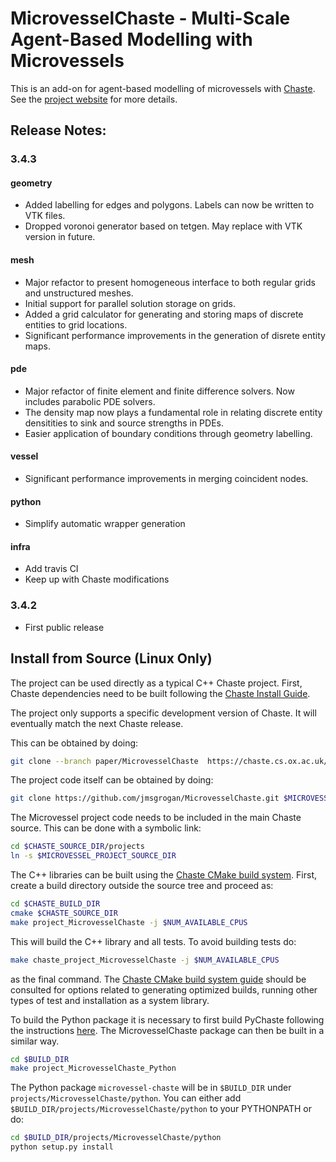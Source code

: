 # MicrovesselChaste - Multi-Scale Agent-Based Modelling with Microvessels

This is an add-on for agent-based modelling of microvessels with [Chaste](http://www.cs.ox.ac.uk/chaste/). See the [project website](https://jmsgrogan.github.io/MicrovesselChaste/) for more details.

## Release Notes:

### 3.4.3

#### geometry
* Added labelling for edges and polygons. Labels can now be written to VTK files.
* Dropped voronoi generator based on tetgen. May replace with VTK version in future.

#### mesh
* Major refactor to present homogeneous interface to both regular grids and unstructured meshes. 
* Initial support for parallel solution storage on grids.
* Added a grid calculator for generating and storing maps of discrete entities to grid locations.
* Significant performance improvements in the generation of disrete entity maps.

#### pde
* Major refactor of finite element and finite difference solvers. Now includes parabolic PDE solvers.
* The density map now plays a fundamental role in relating discrete entity densitities to sink and source
strengths in PDEs.
* Easier application of boundary conditions through geometry labelling.

#### vessel
* Significant performance improvements in merging coincident nodes.

#### python
* Simplify automatic wrapper generation

#### infra
* Add travis CI
* Keep up with Chaste modifications

### 3.4.2

* First public release



## Install from Source (Linux Only)

The project can be used directly as a typical C++ Chaste project. First, Chaste dependencies need to be built following the [Chaste Install Guide](https://chaste.cs.ox.ac.uk/trac/wiki/InstallGuides/InstallGuide). 

The project only supports a specific development version of Chaste. It will eventually match the next Chaste release.

This can be obtained by doing:

```bash
git clone --branch paper/MicrovesselChaste  https://chaste.cs.ox.ac.uk/git/chaste.git $CHASTE_SOURCE_DIR
```

The project code itself can be obtained by doing: 

```bash
git clone https://github.com/jmsgrogan/MicrovesselChaste.git $MICROVESSEL_PROJECT_SOURCE_DIR
```

The Microvessel project code needs to be included in the main Chaste source. This can be done with a symbolic link:

```bash
cd $CHASTE_SOURCE_DIR/projects
ln -s $MICROVESSEL_PROJECT_SOURCE_DIR
```

The C++ libraries can be built using the [Chaste CMake build system](https://chaste.cs.ox.ac.uk/trac/wiki/ChasteGuides/CmakeBuildGuide). First, create a build directory outside the source tree and proceed as:

```bash
cd $CHASTE_BUILD_DIR
cmake $CHASTE_SOURCE_DIR
make project_MicrovesselChaste -j $NUM_AVAILABLE_CPUS
```

This will build the C++ library and all tests. To avoid building tests do:

```bash
make chaste_project_MicrovesselChaste -j $NUM_AVAILABLE_CPUS
```

as the final command. The [Chaste CMake build system guide](https://chaste.cs.ox.ac.uk/trac/wiki/ChasteGuides/CmakeBuildGuide) should be consulted for options related to generating optimized builds, running other types of test and installation as a system library.

To build the Python package it is necessary to first build PyChaste following the instructions [here](https://jmsgrogan.github.io/PyChaste/documentation/installation.html). The MicrovesselChaste package can then be built in a similar way.

```bash
cd $BUILD_DIR
make project_MicrovesselChaste_Python
``` 

The Python package `microvessel-chaste` will be in `$BUILD_DIR` under `projects/MicrovesselChaste/python`. You can either add `$BUILD_DIR/projects/MicrovesselChaste/python` to your PYTHONPATH or do:

```bash
cd $BUILD_DIR/projects/MicrovesselChaste/python
python setup.py install
``` 
